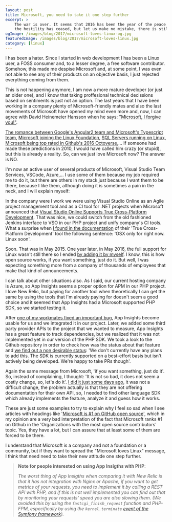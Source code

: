 ```yaml
---
layout: post
title: Microsoft, you need to take it one step further
excerpt: >
    The war is over. It seems that 2016 has been the year of the peace deal between Microsoft and the FOSS community,
    the hostility has ceased, but let us make no mistake, there is still a long way to go.
ogImage: /images/blog/2017/microsoft-loves-linux-og.jpg
featuredImage: /images/blog/2017/microsoft-loves-linux.jpg
category: [linux]
---
```


I has been a hater. Since I started in web development I has been a Linux user, a FOSS consumer and, to a lesser degree,
a free software contributor. Somehow, this made me despise Microsoft and, at some point, I was even not able to see
any of their products on an objective basis, I just rejected everything coming from them.

This is not happening anymore, I am now a more mature developer (or just an older one), and I know that taking proffesional
technical decissions based on sentiments is just not an option. The last years that I have been working in a company plenty
of Microsoft-friendly mates and also the last movements of Microsoft have opened my mind even more and, now, I can agree with
David Heinemeier Hansson when he says: ["Microsoft, I forgive you!"][1].

[The romance between Google's Angular2 team and Microsoft's Typescript team][2], [Microsoft joining the Linux Foundation][3],
[SQL Servers running on Linux][4], [Microsoft being top rated in Github's 2016 Octoverse][5],... If someone had made
these predictions in 2010, I would have called him crazy (or stupid), but this is already a reality. So, can we just love
Microsoft now? The answer is NO.

I'm now an active user of several products of Microsoft, Visual Studio Team Services, VSCode, Azure,... I use some of them
because my job required me to do it, but there are others in my stack just because I want them to be there, because I like them,
although doing it is sometimes a pain in the neck, and I will explain myself:

In the company were I work we were using Visual Studio Online as an Agile project management tool and as a CI tool for .NET projects when
Microsoft announced that [Visual Studio Online Supports True Cross-Platform Development][6]. That was nice, we could
switch from the old fashioned Jenkins interface to VSO in our PHP project and unify company's CI tools. What a surprise
when [I found in the documentation][7] of their 'True Cross-Platform Development' tool the following sentence:
'OSX only for right now. Linux soon'.

Soon. That was in May 2015. One year later, in May 2016, the full support for Linux wasn't still there so I ended [by
adding it by myself][8]. I know, this is how open source works, if you want something, just do it. But well, I was
expecting something more from a company of thousands of employees that make that kind of announcements.

I can talk about other situations also. As I said, our current hosting company is Azure, so App Insights seems a proper option for
APM in our PHP project. I love New Relic, but paying for another tool when theoretically I can get the same by using the tools
that I'm already paying for doesn't seem a good choice and it seemed that App Insights had a Microsoft supported PHP SDK, so we
started testing it.

After [one of my workmates fixed an important bug][11], App Insights become usable for us and we integrated it in our project.
Later, we added some third party provider APIs to the project that we wanted to measure, App Insights has a great feature
to track dependencies, but we realized that it was not implemented yet in our version of the PHP SDK. We took a look to the Github
repository in order to check how was the status about that feature and [we find out a non desirable status][12]: 'We don't currently have any plans to
add this. The SDK is currently supported on a best-effort basis but isn't actively being developed. We're happy to take PRs though'.

Again the same message from Microsoft, 'if you want something, just do it'. So, instead of complaining, I thought: 'It is not so bad,
it does not seem a costly change, so, let's do it'. [I did it just some days ago][13], it was not a difficult change, the problem actually
is that they are not offering documentation for their own API, so, I needed to find other language SDK which already implements the feature,
analyze it and guess how it works.

These are just some examples to try to explain why I feel so sad when I see articles with headings like
'[Microsoft is #1 on GitHub open source][14]', which in my opinion are a very bad interpretation of the fact that Microsoft ranks
\#1 on Github in the 'Organizations with the most open source contributors' topic. Yes, they have a lot, but I can assure
that at least some of them are forced to be there.

I understand that Microsoft is a company and not a foundation or a community, but if they want to spread the "Microsoft loves Linux" message,
I think that need need to take their new attitude one step further.

> **Note for people interested on using App Insigths with PHP**:
>
> *The worst thing of App Insigths when comparing it with New Relic is that it has not integration with Nginx or Apache, if you
> want to get metrics of your requests, you need to implement it by calling a REST API with PHP, and if this is not well
> implemented you can find out that by monitoring your requests' speed you are also slowing them. (We avoided this by using
> the `fastcgi_finish_request` function and PHP-FPM, especifically by using the `kernel.terminate` [event of the Symfony framework][10]).*





[1]: https://m.signalvnoise.com/microsoft-i-forgive-you-2fb6d6061a2c#.qedz7idke
[2]: https://techcrunch.com/2015/03/05/microsoft-and-google-collaborate-on-typescript-hell-has-not-frozen-over-yet/
[3]: http://open.microsoft.com/2016/11/17/microsoft-joins-linux-foundation/
[4]: https://www.microsoft.com/en-us/sql-server/sql-server-vnext-including-linux
[5]: https://octoverse.github.com/
[6]: https://blogs.msdn.microsoft.com/visualstudioalm/2015/06/05/visual-studio-online-supports-true-cross-platform-development/
[7]: https://github.com/Microsoft/vso-agent/blob/master/docs/service.md
[8]: https://github.com/bryanmacfarlane/svcinstall/pull/3
[9]: https://docs.microsoft.com/en-us/azure/application-insights/app-insights-platforms
[10]: http://symfony.com/doc/current/components/http_kernel.html#the-kernel-terminate-event
[11]: https://github.com/Microsoft/ApplicationInsights-PHP/pull/13
[12]: https://github.com/Microsoft/ApplicationInsights-PHP/issues/18
[13]: https://github.com/Microsoft/ApplicationInsights-PHP/pull/24
[14]: http://www.businessinsider.com/microsoft-github-open-source-2016-9
